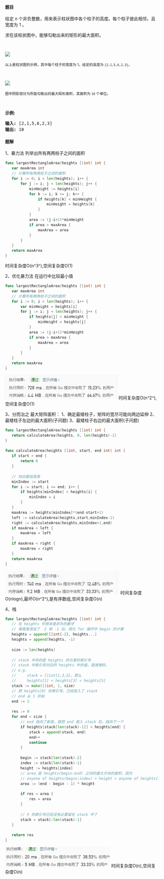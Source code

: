 #### 题目
<p>给定 <em>n</em> 个非负整数，用来表示柱状图中各个柱子的高度。每个柱子彼此相邻，且宽度为 1 。</p>

<p>求在该柱状图中，能够勾勒出来的矩形的最大面积。</p>

<p>&nbsp;</p>

<p><img src="https://assets.leetcode-cn.com/aliyun-lc-upload/uploads/2018/10/12/histogram.png"></p>

<p><small>以上是柱状图的示例，其中每个柱子的宽度为 1，给定的高度为&nbsp;<code>[2,1,5,6,2,3]</code>。</small></p>

<p>&nbsp;</p>

<p><img src="https://assets.leetcode-cn.com/aliyun-lc-upload/uploads/2018/10/12/histogram_area.png"></p>

<p><small>图中阴影部分为所能勾勒出的最大矩形面积，其面积为&nbsp;<code>10</code>&nbsp;个单位。</small></p>

<p>&nbsp;</p>

<p><strong>示例:</strong></p>

<pre><strong>输入:</strong> [2,1,5,6,2,3]
<strong>输出:</strong> 10</pre>


 #### 题解
 1、暴力法
 列举出所有两两柱子之间的面积
 ```go
func largestRectangleArea(heights []int) int {
	var maxArea int
	// 计算所有两两柱子之间的面积
	for i := 0; i < len(heights); i++ {
		for j := i; j < len(heights); j++ {
			minHeight := heights[i]
			for k := i; k <= j; k++ {
				if heights[k] < minHeight {
					minHeight = heights[k]
				}
			}
			area := (j-i+1)*minHeight
			if area > maxArea {
				maxArea = area
			}
		}
	}
	return maxArea
}
```
 时间复杂度O(n^3^),空间复杂度O(1)
 
 2、优化暴力法
 在运行中比较最小值
 ```go
func largestRectangleArea(heights []int) int {
	var maxArea int
	// 计算所有两两柱子之间的面积
	for i := 0; i < len(heights); i++ {
		var minHeight = heights[i]
		for j := i; j < len(heights); j++ {
			if heights[j] < minHeight {
				minHeight = heights[j]
			}
			area := (j-i+1)*minHeight
			if area > maxArea {
				maxArea = area
			}
		}
	}
	return maxArea
}
```
 ![](https://raw.githubusercontent.com/betterfor/cloudImage/master/images/2020-05-13/008401.png)
 时间复杂度O(n^2^),空间复杂度O(1)
 
 3、分而治之
 最大矩阵面积：
 1、确定最矮柱子，矩阵的宽尽可能向两边延伸
 2、最矮柱子左边的最大面积(子问题)
 3、最矮柱子右边的最大面积(子问题)
 ```go
func largestRectangleArea(heights []int) int {
	return calculateArea(heights, 0, len(heights)-1)
}

func calculateArea(heights []int, start, end int) int {
	if start > end {
		return 0
	}

	// 找出最低高度
	minIndex := start
	for i := start; i <= end; i++ {
		if heights[minIndex] > heights[i] {
			minIndex = i
		}
	}
	maxArea := heights[minIndex]*(end-start+1)
	left := calculateArea(heights,start,minIndex-1)
	right := calculateArea(heights,minIndex+1,end)
	if maxArea < left {
		maxArea = left
	}
	if maxArea < right {
		maxArea = right
	}
	return maxArea
}
```
 ![](https://raw.githubusercontent.com/betterfor/cloudImage/master/images/2020-05-13/008402.png)
 时间复杂度O(nlogn),最坏O(n^2^),是有序数组,空间复杂度O(n)
 
 4、栈
 ```go
func largestRectangleArea(heights []int) int {
	// 在 heights 中原本是非负的数字
	// 再首尾添加了 -2 和 -1 后，简化 for 循环中 begin 的计算
	heights = append([]int{-2}, heights...)
	heights = append(heights, -1)

	size := len(heights)

	// stack 中存的是 heights 的元素的索引号
	// stack 中索引号对应的 heights 中的值，是递增的。
	// e.g.
	//     stack = []int{1,3,5}，那么
	//     heights[1] < heights[3] < heights[5]
	stack := make([]int, 1, size)
	// 把 heights[0] 的索引号，已经放入了 stack
	// end 从 1 开始
	end := 1

	res := 0
	for end < size {
		// end 指向了新高，就把 end 放入 stack 后，指向下一个
		if heights[stack[len(stack)-1]] < heights[end] {
			stack = append(stack, end)
			end++
			continue
		}

		begin := stack[len(stack)-2]
		index := stack[len(stack)-1]
		height := heights[index]
		// area 是 heights(begin:end) 之间的最大方块的面积，因为
		// anyone of heights(begin:index) > height > anyone of heights(index:end)
		area := (end - begin - 1) * height

		if res < area {
			res = area
		}

		// h 的索引号已经没有必要留在 stack 中了
		stack = stack[:len(stack)-1]
	}

	return res
}
```
![](https://raw.githubusercontent.com/betterfor/cloudImage/master/images/2020-05-13/008403.png)
 时间复杂度O(n),空间复杂度O(n)